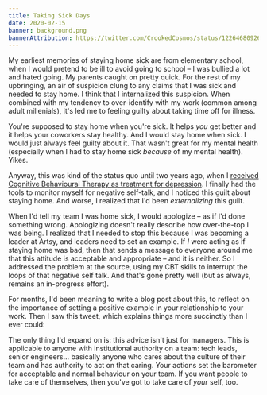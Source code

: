 ```yaml
---
title: Taking Sick Days
date: 2020-02-15
banner: background.png
bannerAttribution: https://twitter.com/CrookedCosmos/status/1226468092651413504
---
```


My earliest memories of staying home sick are from elementary school, when I would pretend to be ill to avoid going to school – I was bullied a lot and hated going. My parents caught on pretty quick. For the rest of my upbringing, an air of suspicion clung to any claims that I was sick and needed to stay home. I think that I internalized this suspicion. When combined with my tendency to over-identify with my work (common among adult millenials), it's led me to feeling guilty about taking time off for illness.

You're supposed to stay home when you're sick. It helps _you_ get better and it helps your coworkers stay healthy. And I would stay home when sick. I would just always feel guilty about it. That wasn't great for my mental health (especially when I had to stay home sick _because_ of my mental health). Yikes.

Anyway, this was kind of the status quo until two years ago, when I [received Cognitive Behavioural Therapy as treatment for depression](/blog/all-i-can-say-is-im-excited/). I finally had the tools to monitor myself for negative self-talk, and I noticed this guilt about staying home. And worse, I realized that I'd been _externalizing_ this guilt.

When I'd tell my team I was home sick, I would apologize – as if I'd done something wrong. Apologizing doesn't really describe how over-the-top I was being. I realized that I needed to stop this because I was becoming a leader at Artsy, and leaders need to set an example. If _I_ were acting as if staying home was bad, then that sends a message to everyone around me that this attitude is acceptable and appropriate – and it is neither. So I addressed the problem at the source, using my CBT skills to interrupt the loops of that negative self talk. And that's gone pretty well (but as always, remains an in-progress effort).

For months, I'd been meaning to write a blog post about this, to reflect on the importance of setting a positive example in your relationship to your work. Then I saw this tweet, which explains things more succinctly than I ever could:

<Tweet tweetID="1214983008517840898" />

The only thing I'd expand on is: this advice isn't just for managers. This is applicable to anyone with institutional authority on a team: tech leads, senior engineers... basically anyone who cares about the culture of their team and has authority to act on that caring. Your actions set the barometer for acceptable and normal behaviour on your team. If you want people to take care of themselves, then you've got to take care of _your_ self, too.
